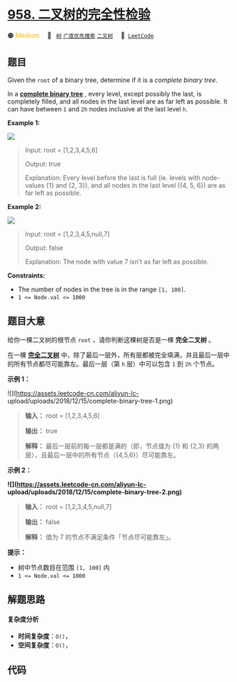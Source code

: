 # [958. 二叉树的完全性检验](https://leetcode.com/problems/check-completeness-of-a-binary-tree)

🟠 <font color=#ffb800>Medium</font>&emsp; 🔖&ensp; [`树`](/leetcode/outline/tag/tree.md) [`广度优先搜索`](/leetcode/outline/tag/breadth-first-search.md) [`二叉树`](/leetcode/outline/tag/binary-tree.md)&emsp; 🔗&ensp;[`LeetCode`](https://leetcode.com/problems/check-completeness-of-a-binary-tree)

## 题目

Given the `root` of a binary tree, determine if it is a _complete binary
tree_.

In a **[complete binary
tree](http://en.wikipedia.org/wiki/Binary_tree#Types_of_binary_trees)** ,
every level, except possibly the last, is completely filled, and all nodes in
the last level are as far left as possible. It can have between `1` and `2h`
nodes inclusive at the last level `h`.



**Example 1:**

![](https://assets.leetcode.com/uploads/2018/12/15/complete-binary-tree-1.png)

> Input: root = [1,2,3,4,5,6]
> 
> Output: true
> 
> Explanation: Every level before the last is full (ie. levels with node-values {1} and {2, 3}), and all nodes in the last level ({4, 5, 6}) are as far left as possible.

**Example 2:**

![](https://assets.leetcode.com/uploads/2018/12/15/complete-binary-tree-2.png)

> Input: root = [1,2,3,4,5,null,7]
> 
> Output: false
> 
> Explanation: The node with value 7 isn't as far left as possible.

**Constraints:**

  * The number of nodes in the tree is in the range `[1, 100]`.
  * `1 <= Node.val <= 1000`


## 题目大意

给你一棵二叉树的根节点 `root` ，请你判断这棵树是否是一棵 **完全二叉树**  。

在一棵 **[完全二叉树](https://baike.baidu.com/item/完全二叉树/7773232?fr=aladdin)**
中，除了最后一层外，所有层都被完全填满，并且最后一层中的所有节点都尽可能靠左。最后一层（第 `h` 层）中可以包含 `1` 到 `2h` 个节点。



**示例 1：**

![](https://assets.leetcode-cn.com/aliyun-lc-
upload/uploads/2018/12/15/complete-binary-tree-1.png)

> 
> 
> 
> 
> 
> **输入：** root = [1,2,3,4,5,6]
> 
> **输出：** true
> 
> **解释：** 最后一层前的每一层都是满的（即，节点值为 {1} 和 {2,3} 的两层），且最后一层中的所有节点（{4,5,6}）尽可能靠左。
> 
> 

**示例 2：**

**![](https://assets.leetcode-cn.com/aliyun-lc-
upload/uploads/2018/12/15/complete-binary-tree-2.png)**

> 
> 
> 
> 
> 
> **输入：** root = [1,2,3,4,5,null,7]
> 
> **输出：** false
> 
> **解释：** 值为 7 的节点不满足条件「节点尽可能靠左」。
> 
> 



**提示：**

  * 树中节点数目在范围 `[1, 100]` 内
  * `1 <= Node.val <= 1000`


## 解题思路

#### 复杂度分析

- **时间复杂度**：`O()`，
- **空间复杂度**：`O()`，

## 代码

```javascript

```
